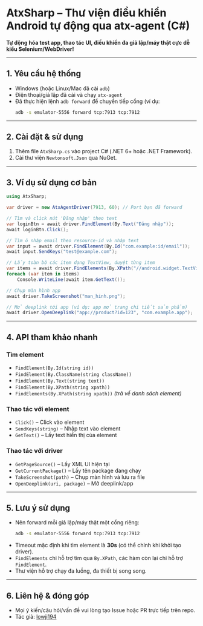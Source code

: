 # AtxSharp – Thư viện điều khiển Android tự động qua atx-agent (C#)

**Tự động hóa test app, thao tác UI, điều khiển đa giả lập/máy thật cực dễ kiểu Selenium/WebDriver!**

---

## 1. Yêu cầu hệ thống

- Windows (hoặc Linux/Mac đã cài `adb`)
- Điện thoại/giả lập đã cài và chạy `atx-agent`
- Đã thực hiện lệnh `adb forward` để chuyển tiếp cổng (ví dụ:  
  ```sh
  adb -s emulator-5556 forward tcp:7913 tcp:7912
  ```

---

## 2. Cài đặt & sử dụng

1. Thêm file `AtxSharp.cs` vào project C# (.NET 6+ hoặc .NET Framework).
2. Cài thư viện `Newtonsoft.Json` qua NuGet.

---

## 3. Ví dụ sử dụng cơ bản

```csharp
using AtxSharp;

var driver = new AtxAgentDriver(7913, 60); // Port bạn đã forward

// Tìm và click nút 'Đăng nhập' theo text
var loginBtn = await driver.FindElement(By.Text("Đăng nhập"));
await loginBtn.Click();

// Tìm ô nhập email theo resource-id và nhập text
var input = await driver.FindElement(By.Id("com.example:id/email"));
await input.SendKeys("test@example.com");

// Lấy toàn bộ các item dạng TextView, duyệt từng item
var items = await driver.FindElements(By.XPath("//android.widget.TextView"));
foreach (var item in items)
    Console.WriteLine(await item.GetText());

// Chụp màn hình app
await driver.TakeScreenshot("man_hinh.png");

// Mở deeplink tới app (ví dụ: app mở trang chi tiết sản phẩm)
await driver.OpenDeeplink("app://product?id=123", "com.example.app");
```

---

## 4. API tham khảo nhanh

### Tìm element

- `FindElement(By.Id(string id))`
- `FindElement(By.ClassName(string className))`
- `FindElement(By.Text(string text))`
- `FindElement(By.XPath(string xpath))`
- `FindElements(By.XPath(string xpath))` *(trả về danh sách element)*

### Thao tác với element

- `Click()` – Click vào element
- `SendKeys(string)` – Nhập text vào element
- `GetText()` – Lấy text hiển thị của element

### Thao tác với driver

- `GetPageSource()` – Lấy XML UI hiện tại
- `GetCurrentPackage()` – Lấy tên package đang chạy
- `TakeScreenshot(path)` – Chụp màn hình và lưu ra file
- `OpenDeeplink(uri, package)` – Mở deeplink/app

---

## 5. Lưu ý sử dụng

- Nên forward mỗi giả lập/máy thật một cổng riêng:
  ```sh
  adb -s emulator-5556 forward tcp:7913 tcp:7912
  ```
- Timeout mặc định khi tìm element là **30s** (có thể chỉnh khi khởi tạo driver).
- `FindElements` chỉ hỗ trợ tìm qua `By.XPath`, các hàm còn lại chỉ hỗ trợ `FindElement`.
- Thư viện hỗ trợ chạy đa luồng, đa thiết bị song song.

---

## 6. Liên hệ & đóng góp

- Mọi ý kiến/câu hỏi/vấn đề vui lòng tạo Issue hoặc PR trực tiếp trên repo.
- Tác giả: [lowji194](https://github.com/lowji194)
